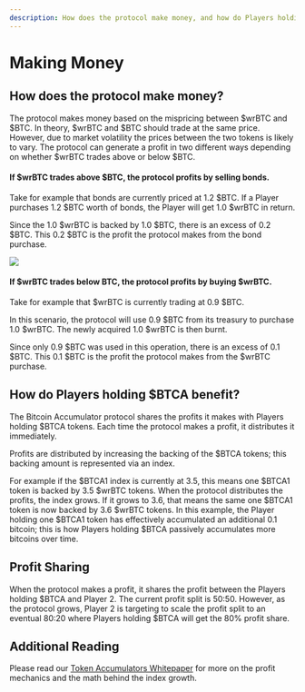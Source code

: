 ```yaml
---
description: How does the protocol make money, and how do Players holding $BTCA benefit?
---
```


# Making Money

## How does the protocol make money?

The protocol makes money based on the mispricing between $wrBTC and $BTC. In theory, $wrBTC and $BTC should trade at the same price. However, due to market volatility the prices between the two tokens is likely to vary. The protocol can generate a profit in two different ways depending on whether $wrBTC trades above or below $BTC.

#### If $wrBTC trades above $BTC, the protocol profits by selling bonds.

Take for example that bonds are currently priced at 1.2 $BTC. If a Player purchases 1.2 $BTC worth of bonds, the Player will get 1.0 $wrBTC in return.

Since the 1.0 $wrBTC is backed by 1.0 $BTC, there is an excess of 0.2 $BTC. This 0.2 $BTC is the profit the protocol makes from the bond purchase.

![](../.gitbook/assets/Hunter\_Idle\_FullAnimation.gif)

#### If $wrBTC trades below BTC, the protocol profits by buying $wrBTC.

Take for example that $wrBTC is currently trading at 0.9 $BTC.

In this scenario, the protocol will use 0.9 $BTC from its treasury to purchase 1.0 $wrBTC. The newly acquired 1.0 $wrBTC is then burnt.

Since only 0.9 $BTC was used in this operation, there is an excess of 0.1 $BTC. This 0.1 $BTC is the profit the protocol makes from the $wrBTC purchase.

## How do Players holding $BTCA benefit?

The Bitcoin Accumulator protocol shares the profits it makes with Players holding $BTCA tokens. Each time the protocol makes a profit, it distributes it immediately.

Profits are distributed by increasing the backing of the $BTCA tokens; this backing amount is represented via an index.

For example if the $BTCA1 index is currently at 3.5, this means one $BTCA1 token is backed by 3.5 $wrBTC tokens. When the protocol distributes the profits, the index grows. If it grows to 3.6, that means the same one $BTCA1 token is now backed by 3.6 $wrBTC tokens. In this example, the Player holding one $BTCA1 token has effectively accumulated an additional 0.1 bitcoin; this is how Players holding $BTCA passively accumulates more bitcoins over time.

## Profit Sharing

When the protocol makes a profit, it shares the profit between the Players holding $BTCA and Player 2. The current profit split is 50:50. However, as the protocol grows, Player 2 is targeting to scale the profit split to an eventual 80:20 where Players holding $BTCA will get the 80% profit share.

## Additional Reading

Please read our [Token Accumulators Whitepaper](../press-kit/white-papers.md) for more on the profit mechanics and the math behind the index growth.&#x20;
